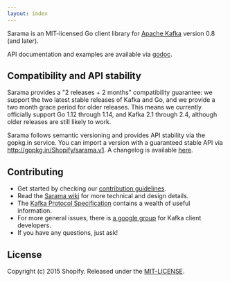 ```yaml
---
layout: index
---
```


Sarama is an MIT-licensed Go client library for [Apache Kafka](https://kafka.apache.org/) version 0.8 (and later).

API documentation and examples are available via [godoc](https://godoc.org/github.com/Shopify/sarama).

## Compatibility and API stability

Sarama provides a "2 releases + 2 months" compatibility guarantee: we support the two latest stable releases of
Kafka and Go, and we provide a two month grace period for older releases. This means we currently officially
support Go 1.12 through 1.14, and Kafka 2.1 through 2.4, although older releases are still likely to work.

Sarama follows semantic versioning and provides API stability via the gopkg.in service.
You can import a version with a guaranteed stable API via http://gopkg.in/Shopify/sarama.v1.
A changelog is available [here](https://github.com/Shopify/sarama/blob/master/CHANGELOG.md).

## Contributing

* Get started by checking our [contribution guidelines](https://github.com/Shopify/sarama/blob/master/CONTRIBUTING.md).
* Read the [Sarama wiki](https://github.com/Shopify/sarama/wiki) for more
  technical and design details.
* The [Kafka Protocol Specification](https://cwiki.apache.org/confluence/display/KAFKA/A+Guide+To+The+Kafka+Protocol)
  contains a wealth of useful information.
* For more general issues, there is [a google group](https://groups.google.com/forum/#!forum/kafka-clients) for Kafka client developers.
* If you have any questions, just ask!

## License

Copyright (c) 2015 Shopify. Released under the [MIT-LICENSE](http://opensource.org/licenses/MIT).
